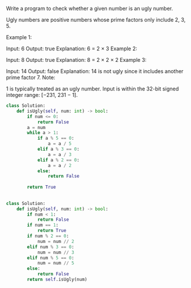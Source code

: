 Write a program to check whether a given number is an ugly number.

Ugly numbers are positive numbers whose prime factors only include 2, 3, 5.

Example 1:

Input: 6
Output: true
Explanation: 6 = 2 × 3
Example 2:

Input: 8
Output: true
Explanation: 8 = 2 × 2 × 2
Example 3:

Input: 14
Output: false 
Explanation: 14 is not ugly since it includes another prime factor 7.
Note:

1 is typically treated as an ugly number.
Input is within the 32-bit signed integer range: [−231,  231 − 1].


```Python
class Solution:
    def isUgly(self, num: int) -> bool:
        if num <= 0:
            return False
        a = num
        while a > 1:
            if a % 5 == 0:
                a = a / 5
            elif a % 3 == 0:
                a = a / 3
            elif a % 2 == 0:
                a = a / 2
            else:
                return False  
        
        return True
        
        
class Solution:
    def isUgly(self, num: int) -> bool:
        if num < 1:
            return False
        if num == 1:
            return True
        if num % 2 == 0:
            num = num // 2
        elif num % 3 == 0:
            num = num // 3
        elif num % 5 == 0:
            num = num // 5
        else:
            return False
        return self.isUgly(num)
```
